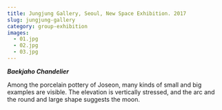 ```yaml
---
title: Jungjung Gallery, Seoul, New Space Exhibition. 2017
slug: jungjung-gallery
category: group-exhibition
images:
  - 01.jpg
  - 02.jpg
  - 03.jpg
---
```


***Baekjaho Chandelier***

Among the porcelain pottery of Joseon, many kinds of small and big examples are visible. The elevation is vertically stressed, and the arc and the round and large shape suggests the moon.
